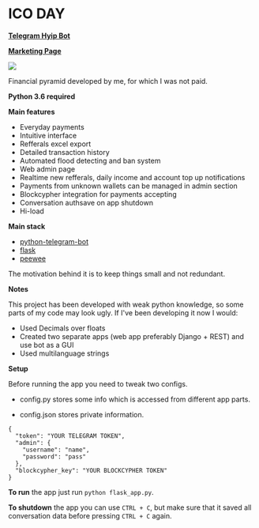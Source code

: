 # ICO DAY

[**Telegram Hyip Bot**](https://t.me/ico_day_bot)

[**Marketing Page**](https://telegra.ph/Dobro-pozhalovat-v-ICO-DAY-05-10)

![](https://telegra.ph/file/ebbd34f093f0afb72c6f5.jpg)

Financial pyramid developed by me, for which I was not paid.

**Python 3.6 required**

**Main features**

- Everyday payments
- Intuitive interface
- Refferals excel export
- Detailed transaction history
- Automated flood detecting and ban system
- Web admin page
- Realtime new refferals, daily income and account top up notifications
- Payments from unknown wallets can be managed in admin section
- Blockcypher integration for payments accepting
- Conversation authsave on app shutdown
- Hi-load

**Main stack**
 - [python-telegram-bot](https://github.com/python-telegram-bot/python-telegram-bot)
 - [flask](https://github.com/pallets/flask)
 - [peewee](https://github.com/coleifer/peewee)

The motivation behind it is to keep things small and not redundant.

**Notes**

This project has been developed with weak python knowledge, so some parts of my code may look ugly. If I've been developing it now I would:

- Used Decimals over floats
- Created two separate apps (web app preferably Django + REST) and use bot as a GUI
- Used multilanguage strings

**Setup**

Before running the app you need to tweak two configs.

- config.py stores some info which is accessed from different app parts.

- config.json stores private information.

```
{
  "token": "YOUR TELEGRAM TOKEN",
  "admin": {
    "username": "name",
    "password": "pass"
  },
  "blockcypher_key": "YOUR BLOCKCYPHER TOKEN"
}
```

**To run** the app just run `python flask_app.py`.

**To shutdown** the app you can use `CTRL + C`, but make sure that it saved all conversation data before pressing `CTRL + C` again.